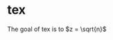 
<!-- README.md is generated from README.Rmd. Please edit that file -->

# tex

<!-- badges: start -->
<!-- badges: end -->

The goal of tex is to $z = \sqrt{n}$
